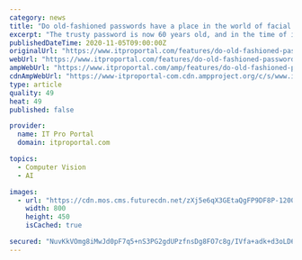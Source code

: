 ```yaml
---
category: news
title: "Do old-fashioned passwords have a place in the world of facial recognition and biometrics?"
excerpt: "The trusty password is now 60 years old, and in the time of its existence, we’ve seen the introduction of innovative new security technologies such as biometric and facial recognition capabilities, which are being increasingly used in various areas of our lives."
publishedDateTime: 2020-11-05T09:00:00Z
originalUrl: "https://www.itproportal.com/features/do-old-fashioned-passwords-have-a-place-in-the-world-of-facial-recognition-and-biometrics/"
webUrl: "https://www.itproportal.com/features/do-old-fashioned-passwords-have-a-place-in-the-world-of-facial-recognition-and-biometrics/"
ampWebUrl: "https://www.itproportal.com/amp/features/do-old-fashioned-passwords-have-a-place-in-the-world-of-facial-recognition-and-biometrics/"
cdnAmpWebUrl: "https://www-itproportal-com.cdn.ampproject.org/c/s/www.itproportal.com/amp/features/do-old-fashioned-passwords-have-a-place-in-the-world-of-facial-recognition-and-biometrics/"
type: article
quality: 49
heat: 49
published: false

provider:
  name: IT Pro Portal
  domain: itproportal.com

topics:
  - Computer Vision
  - AI

images:
  - url: "https://cdn.mos.cms.futurecdn.net/zXj5e6qX3GEtaQgFP9DF8P-1200-80.jpg"
    width: 800
    height: 450
    isCached: true

secured: "NuvKkVOmg8iMwJd0pF7q5+nS3PG2gdUPzfnsDg8FO7c8g/IVfa+adk+d3oLD6O04YwcXWibxlNi0wci64M6droKzrs4MNDT+sderk8CNHHAH6BGgD+LWogaDnQPctqeUWTpZqJMR4nz+5NbE3ofJi80RdfeSTdvAHRk/CiTI5131jt1MCDsQ8qyZbM9itBc1qaZcXxQ8aOs55Bbp4dQ07qVGS/BTfmH3MSLcMNaYU2OfognTRwMCGTrNfi9sRGvdgB2kvVv/gEQqz/4TMl32y8TlZ5cuvrYZ1A5wWa/Xodd+CueChdcPZF9zAIS3j5AvywRay+upFlENC0Z7T/3zGhYNFUW+e6keKSea55D1DEc=;srWer4ZCSPElR+F/FmkrtQ=="
---
```


